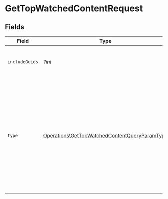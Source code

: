 # GetTopWatchedContentRequest


## Fields

| Field                                                                                                                                                                                        | Type                                                                                                                                                                                         | Required                                                                                                                                                                                     | Description                                                                                                                                                                                  | Example                                                                                                                                                                                      |
| -------------------------------------------------------------------------------------------------------------------------------------------------------------------------------------------- | -------------------------------------------------------------------------------------------------------------------------------------------------------------------------------------------- | -------------------------------------------------------------------------------------------------------------------------------------------------------------------------------------------- | -------------------------------------------------------------------------------------------------------------------------------------------------------------------------------------------- | -------------------------------------------------------------------------------------------------------------------------------------------------------------------------------------------- |
| `includeGuids`                                                                                                                                                                               | *?int*                                                                                                                                                                                       | :heavy_minus_sign:                                                                                                                                                                           | Adds the Guids object to the response<br/>                                                                                                                                                   | 1                                                                                                                                                                                            |
| `type`                                                                                                                                                                                       | [Operations\GetTopWatchedContentQueryParamType](../../Models/Operations/GetTopWatchedContentQueryParamType.md)                                                                               | :heavy_check_mark:                                                                                                                                                                           | The type of media to retrieve or filter by.<br/>1 = movie<br/>2 = show<br/>3 = season<br/>4 = episode<br/>E.g. A movie library will not return anything with type 3 as there are no seasons for movie libraries<br/> | 2                                                                                                                                                                                            |